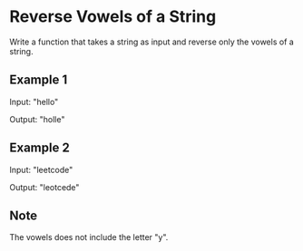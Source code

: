 # Reverse Vowels of a String

Write a function that takes a string as input and reverse only the vowels of a string.

## Example 1

Input: "hello"

Output: "holle"

## Example 2

Input: "leetcode"

Output: "leotcede"

## Note

The vowels does not include the letter "y".

